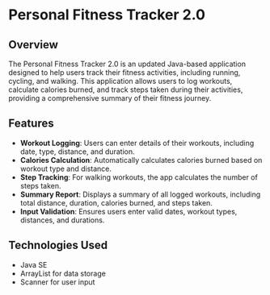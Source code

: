# Personal Fitness Tracker 2.0

## Overview

The Personal Fitness Tracker 2.0 is an updated Java-based application designed to help users track their fitness activities, including running, cycling, and walking. This application allows users to log workouts, calculate calories burned, and track steps taken during their activities, providing a comprehensive summary of their fitness journey.

## Features

- **Workout Logging**: Users can enter details of their workouts, including date, type, distance, and duration.
- **Calories Calculation**: Automatically calculates calories burned based on workout type and distance.
- **Step Tracking**: For walking workouts, the app calculates the number of steps taken.
- **Summary Report**: Displays a summary of all logged workouts, including total distance, duration, calories burned, and steps taken.
- **Input Validation**: Ensures users enter valid dates, workout types, distances, and durations.

## Technologies Used

- Java SE
- ArrayList for data storage
- Scanner for user input
